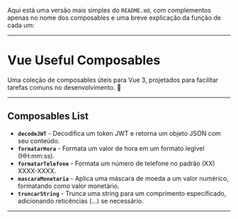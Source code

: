 Aqui está uma versão mais simples do `README.md`, com complementos apenas no nome dos composables e uma breve explicação da função de cada um:

---

# Vue Useful Composables

Uma coleção de composables úteis para Vue 3, projetados para facilitar tarefas comuns no desenvolvimento. 🚀

---

## Composables List

- **`decodeJWT`** - Decodifica um token JWT e retorna um objeto JSON com seu conteúdo.
- **`formatarHora`** - Formata um valor de hora em um formato legível (HH:mm:ss).
- **`formatarTelefone`** - Formata um número de telefone no padrão (XX) XXXX-XXXX.
- **`mascaraMonetaria`** - Aplica uma máscara de moeda a um valor numérico, formatando como valor monetário.
- **`truncarString`** - Trunca uma string para um comprimento especificado, adicionando reticências (…) se necessário.

---
